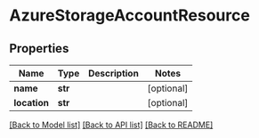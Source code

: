 # AzureStorageAccountResource

## Properties
Name | Type | Description | Notes
------------ | ------------- | ------------- | -------------
**name** | **str** |  | [optional] 
**location** | **str** |  | [optional] 

[[Back to Model list]](../README.md#documentation-for-models) [[Back to API list]](../README.md#documentation-for-api-endpoints) [[Back to README]](../README.md)

